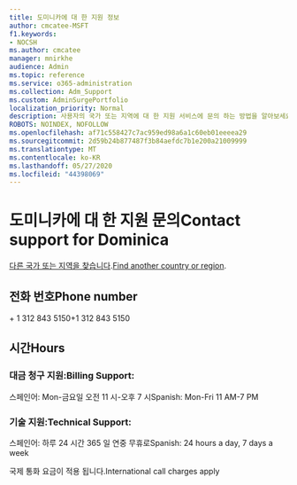 ```yaml
---
title: 도미니카에 대 한 지원 정보
author: cmcatee-MSFT
f1.keywords:
- NOCSH
ms.author: cmcatee
manager: mnirkhe
audience: Admin
ms.topic: reference
ms.service: o365-administration
ms.collection: Adm_Support
ms.custom: AdminSurgePortfolio
localization_priority: Normal
description: 사용자의 국가 또는 지역에 대 한 지원 서비스에 문의 하는 방법을 알아보세요.
ROBOTS: NOINDEX, NOFOLLOW
ms.openlocfilehash: af71c558427c7ac959ed98a6a1c60eb01eeeea29
ms.sourcegitcommit: 2d59b24b877487f3b84aefdc7b1e200a21009999
ms.translationtype: MT
ms.contentlocale: ko-KR
ms.lasthandoff: 05/27/2020
ms.locfileid: "44398069"
---
```

# <a name="contact-support-for-dominica"></a><span data-ttu-id="3bebf-103">도미니카에 대 한 지원 문의</span><span class="sxs-lookup"><span data-stu-id="3bebf-103">Contact support for Dominica</span></span>

<span data-ttu-id="3bebf-104">[다른 국가 또는 지역을 찾습니다](../contact-support-for-business-products.md).</span><span class="sxs-lookup"><span data-stu-id="3bebf-104">[Find another country or region](../contact-support-for-business-products.md).</span></span>

## <a name="phone-number"></a><span data-ttu-id="3bebf-105">전화 번호</span><span class="sxs-lookup"><span data-stu-id="3bebf-105">Phone number</span></span>
<span data-ttu-id="3bebf-106">+ 1 312 843 5150</span><span class="sxs-lookup"><span data-stu-id="3bebf-106">+1 312 843 5150</span></span>

## <a name="hours"></a><span data-ttu-id="3bebf-107">시간</span><span class="sxs-lookup"><span data-stu-id="3bebf-107">Hours</span></span>
### <a name="billing-support"></a><span data-ttu-id="3bebf-108">대금 청구 지원:</span><span class="sxs-lookup"><span data-stu-id="3bebf-108">Billing Support:</span></span>

<span data-ttu-id="3bebf-109">스페인어: Mon-금요일 오전 11 시-오후 7 시</span><span class="sxs-lookup"><span data-stu-id="3bebf-109">Spanish: Mon-Fri 11 AM-7 PM</span></span>

### <a name="technical-support"></a><span data-ttu-id="3bebf-110">기술 지원:</span><span class="sxs-lookup"><span data-stu-id="3bebf-110">Technical Support:</span></span>

<span data-ttu-id="3bebf-111">스페인어: 하루 24 시간 365 일 연중 무휴로</span><span class="sxs-lookup"><span data-stu-id="3bebf-111">Spanish: 24 hours a day, 7 days a week</span></span>

<span data-ttu-id="3bebf-112">국제 통화 요금이 적용 됩니다.</span><span class="sxs-lookup"><span data-stu-id="3bebf-112">International call charges apply</span></span>
